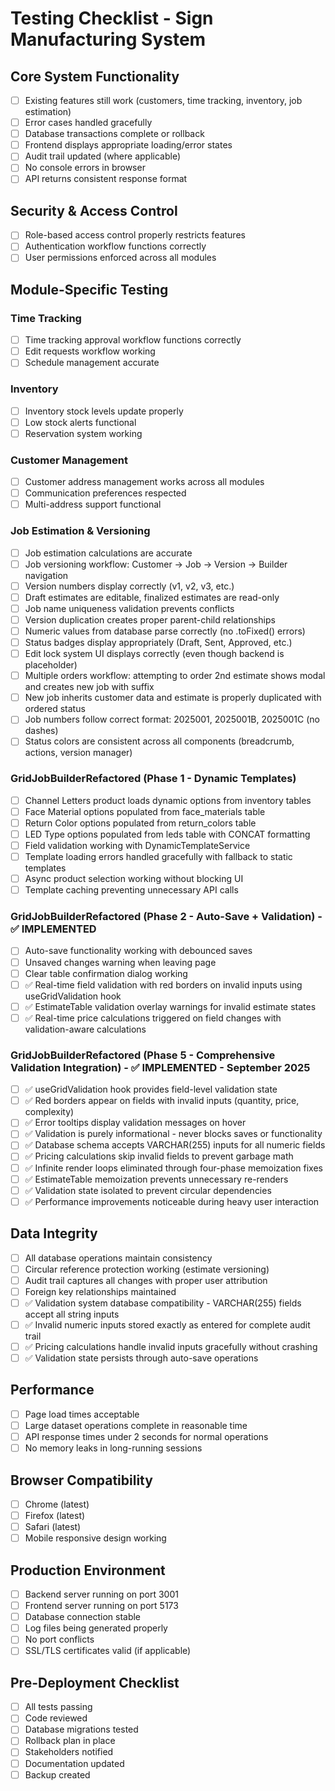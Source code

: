 # Testing Checklist - Sign Manufacturing System

## Core System Functionality
- [ ] Existing features still work (customers, time tracking, inventory, job estimation)
- [ ] Error cases handled gracefully
- [ ] Database transactions complete or rollback
- [ ] Frontend displays appropriate loading/error states
- [ ] Audit trail updated (where applicable)
- [ ] No console errors in browser
- [ ] API returns consistent response format

## Security & Access Control
- [ ] Role-based access control properly restricts features
- [ ] Authentication workflow functions correctly
- [ ] User permissions enforced across all modules

## Module-Specific Testing

### Time Tracking
- [ ] Time tracking approval workflow functions correctly
- [ ] Edit requests workflow working
- [ ] Schedule management accurate

### Inventory
- [ ] Inventory stock levels update properly
- [ ] Low stock alerts functional
- [ ] Reservation system working

### Customer Management
- [ ] Customer address management works across all modules
- [ ] Communication preferences respected
- [ ] Multi-address support functional

### Job Estimation & Versioning
- [ ] Job estimation calculations are accurate
- [ ] Job versioning workflow: Customer → Job → Version → Builder navigation
- [ ] Version numbers display correctly (v1, v2, v3, etc.)
- [ ] Draft estimates are editable, finalized estimates are read-only
- [ ] Job name uniqueness validation prevents conflicts
- [ ] Version duplication creates proper parent-child relationships
- [ ] Numeric values from database parse correctly (no .toFixed() errors)
- [ ] Status badges display appropriately (Draft, Sent, Approved, etc.)
- [ ] Edit lock system UI displays correctly (even though backend is placeholder)
- [ ] Multiple orders workflow: attempting to order 2nd estimate shows modal and creates new job with suffix
- [ ] New job inherits customer data and estimate is properly duplicated with ordered status
- [ ] Job numbers follow correct format: 2025001, 2025001B, 2025001C (no dashes)
- [ ] Status colors are consistent across all components (breadcrumb, actions, version manager)

### GridJobBuilderRefactored (Phase 1 - Dynamic Templates)
- [ ] Channel Letters product loads dynamic options from inventory tables
- [ ] Face Material options populated from face_materials table
- [ ] Return Color options populated from return_colors table
- [ ] LED Type options populated from leds table with CONCAT formatting
- [ ] Field validation working with DynamicTemplateService
- [ ] Template loading errors handled gracefully with fallback to static templates
- [ ] Async product selection working without blocking UI
- [ ] Template caching preventing unnecessary API calls

### GridJobBuilderRefactored (Phase 2 - Auto-Save + Validation) - ✅ IMPLEMENTED
- [ ] Auto-save functionality working with debounced saves
- [ ] Unsaved changes warning when leaving page
- [ ] Clear table confirmation dialog working
- [ ] ✅ Real-time field validation with red borders on invalid inputs using useGridValidation hook
- [ ] ✅ EstimateTable validation overlay warnings for invalid estimate states
- [ ] ✅ Real-time price calculations triggered on field changes with validation-aware calculations

### GridJobBuilderRefactored (Phase 5 - Comprehensive Validation Integration) - ✅ IMPLEMENTED - September 2025
- [ ] ✅ useGridValidation hook provides field-level validation state
- [ ] ✅ Red borders appear on fields with invalid inputs (quantity, price, complexity)
- [ ] ✅ Error tooltips display validation messages on hover
- [ ] ✅ Validation is purely informational - never blocks saves or functionality
- [ ] ✅ Database schema accepts VARCHAR(255) inputs for all numeric fields
- [ ] ✅ Pricing calculations skip invalid fields to prevent garbage math
- [ ] ✅ Infinite render loops eliminated through four-phase memoization fixes
- [ ] ✅ EstimateTable memoization prevents unnecessary re-renders
- [ ] ✅ Validation state isolated to prevent circular dependencies
- [ ] ✅ Performance improvements noticeable during heavy user interaction

## Data Integrity
- [ ] All database operations maintain consistency
- [ ] Circular reference protection working (estimate versioning)
- [ ] Audit trail captures all changes with proper user attribution
- [ ] Foreign key relationships maintained
- [ ] ✅ Validation system database compatibility - VARCHAR(255) fields accept all string inputs
- [ ] ✅ Invalid numeric inputs stored exactly as entered for complete audit trail
- [ ] ✅ Pricing calculations handle invalid inputs gracefully without crashing
- [ ] ✅ Validation state persists through auto-save operations

## Performance
- [ ] Page load times acceptable
- [ ] Large dataset operations complete in reasonable time
- [ ] API response times under 2 seconds for normal operations
- [ ] No memory leaks in long-running sessions

## Browser Compatibility
- [ ] Chrome (latest)
- [ ] Firefox (latest)  
- [ ] Safari (latest)
- [ ] Mobile responsive design working

## Production Environment
- [ ] Backend server running on port 3001
- [ ] Frontend server running on port 5173
- [ ] Database connection stable
- [ ] Log files being generated properly
- [ ] No port conflicts
- [ ] SSL/TLS certificates valid (if applicable)

## Pre-Deployment Checklist
- [ ] All tests passing
- [ ] Code reviewed
- [ ] Database migrations tested
- [ ] Rollback plan in place
- [ ] Stakeholders notified
- [ ] Documentation updated
- [ ] Backup created